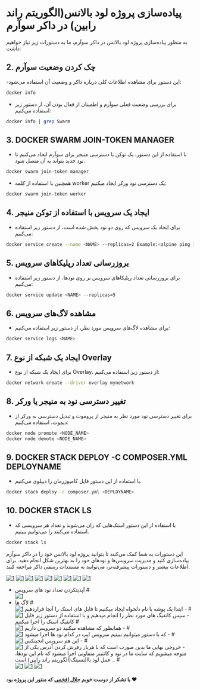 # پیاده‌سازی پروژه لود بالانس(الگوریتم راند رابین) در داکر سوآرم

به منظور پیاده‌سازی پروژه لود بالانس در داکر سوآرم، ما به دستورات زیر نیاز خواهیم داشت:

## 2. **چک کردن وضعیت سوآرم**

 -این دستور برای مشاهده اطلاعات کلی درباره داکر و وضعیت آن استفاده می‌شود:
```bash
docker info
```


- برای بررسی وضعیت فعلی سوآرم و اطمینان از فعال بودن آن، از دستور زیر استفاده می‌کنیم:
```bash
docker info | grep Swarm
```

## 3. **DOCKER SWARM JOIN-TOKEN MANAGER**
- با استفاده از این دستور، یک توکن با دسترسی منیجر برای سوآرم ایجاد می‌کنیم تا نود جدید بتواند به آن متصل شود.
```bash
docker swarm join-token manager
```

- همچنین با استفاده از کلمه worker یک دسترسی نود ورکر ایجاد میکنیم:
```bash
docker swarm join-token worker
```

## 4. **ایجاد یک سرویس با استفاده از توکن منیجر**
- برای ایجاد یک سرویس که روی دو نود پخش شده است، از دستور زیر استفاده می‌کنیم:
```bash
docker service create --name <NAME> --replicas=2 Example:<alpine ping 1.1.1.1>
```

## 5. **بروزرسانی تعداد رپلیکاهای سرویس**
- برای بروزرسانی تعداد رپلیکاهای سرویس بر روی نودها، از دستور زیر استفاده می‌کنیم:
```bash
docker service update <NAME> --replicas=5
```

## 6. **مشاهده لاگ‌های سرویس**
- برای مشاهده لاگ‌های سرویس مورد نظر، از دستور زیر استفاده می‌کنیم:
```bash
docker service logs <NAME>
```

## 7. **ایجاد یک شبکه از نوع Overlay**
- برای ایجاد یک شبکه از نوع Overlay، از دستور زیر استفاده می‌کنیم:
```bash
docker network create --driver overlay mynetwork
```

## 8. **تغییر دسترسی نود به منیجر یا ورکر**
- برای تغییر دسترسی نود مورد نظر به منیجر از پروموت و  تبدیل دسترسی به ورکر از دیموت، استفاده می‌کنیم: 
```bash
docker node promote <NODE_NAME>
docker node demote <NODE_NAME>
```


## 9. DOCKER STACK DEPLOY -C COMPOSER.YML DEPLOYNAME
- با استفاده از این دستور فایل کامپوزرمان را دیپلوی می‌کنیم.
```bash
docker stack deploy -c composer.yml <DEPLOYNAME>
```

## 10. DOCKER STACK LS
- با استفاده از این دستور استک‌هایی که ران می‌شوند و تعداد هر سرویسی که استفاده می‌کنند را می‌توانیم ببینیم.
```bash
docker stack ls
```

این دستورات به شما کمک می‌کنند تا بتوانید پروژه لود بالانس خود را در داکر سوآرم پیاده‌سازی کنید و مدیریت سرویس‌ها و نودهای خود را به بهترین شکل انجام دهید. برای اطلاعات بیشتر و دستورات پیشرفته‌تر، می‌توانید به مستندات رسمی داکر مراجعه کنید.


[![1](./photos/1.jpg)](https://github.com/pouria-azad/load-balancing)
[![1](./photos/2.jpg)](https://github.com/pouria-azad/load-balancing)
[![1](./photos/3.jpg)](https://github.com/pouria-azad/load-balancing)
[![1](./photos/4.jpg)](https://github.com/pouria-azad/load-balancing)
[![1](./photos/5.jpg)](https://github.com/pouria-azad/load-balancing)
[![1](./photos/6.jpg)](https://github.com/pouria-azad/load-balancing)
[![1](./photos/7.jpg)](https://github.com/pouria-azad/load-balancing)
[![1](./photos/8.jpg)](https://github.com/pouria-azad/load-balancing)
[![1](./photos/9.jpg)](https://github.com/pouria-azad/load-balancing)
 - آپدیت‬‫کردن‬ ‫تعداد‬ ‫نود‬ ‫های‬ ‫سرویس‬
#<br>
[![1](./photos/10.jpg)](https://github.com/pouria-azad/load-balancing)
- لاگ ها
#<br>
[![1](./photos/11.jpg)](https://github.com/pouria-azad/load-balancing)
‫- ابتدا ‬‫یک‬ ‫پوشه‬ ‫با‬ ‫نام‬ ‫دلخواه‬ ‫ایجاد‬ ‫میکنیم‬ ‫تا‬ ‫فایل‬ ‫های‬ ‫استک‬ ‫را‬ ‫آنجا‬
‫قرار‬‫دهیم‬
#<br>
[![1](./photos/12.jpg)](https://github.com/pouria-azad/load-balancing)
‫- سپس ‬‫کانفیگ‬ ‫های‬ ‫مورد‬ ‫نظر‬ ‫را‬ ‫انجام‬ ‫میدهیم‬ ‫و‬ ‫با‬ ‫استفاده‬ ‫از‬ ‫دستور‬
  زیر فایل‬ ‫کانفیگ‬ ‫استک‬ ‫را‬ ‫اجرا‬ ‫میکنیم‬
#<br>
[![1](./photos/13.jpg)](https://github.com/pouria-azad/load-balancing)
‫- همانطور ‬‫که‬ ‫مشاهده‬ ‫میکنید‬ ‫دو‬ ‫سرویس‬ ‫داریم‬
#<br>
[![1](./photos/14.jpg)](https://github.com/pouria-azad/load-balancing)
‫- که ‬‫با‬ ‫دستور‬‬ ‫میتوانیم‬ ‫ببینیم‬ ‫سرویس‬ ‫اپپ‬ ‫در‬ ‫کدام‬ ‫نود‬ ‫ها‬ ‫اجرا‬
‫میشود‬
#<br>
[![1](./photos/15.jpg)](https://github.com/pouria-azad/load-balancing)
‫- این هم ‬‫سرویس‬ ‫انجینکس‬
#<br>
[![1](./photos/16.jpg)](https://github.com/pouria-azad/load-balancing)
‫- خروجی ‬‫نهایی‬ ‫ما‬ ‫بدین‬ ‫صورت‬ ‫است‬ ‫که‬ ‫با‬ ‫هربار‬ ‫رفرش‬ ‫کرد‬ن‬ ‫آدرس‬
‫یکی از نودها‪،‬‬ ‫متوجه‬ ‫میشویم‬ ‫که‬ ‫سایت‬ ‫ما‬ ‫در‬ ‫نود‬ ‫و‬ ‫کانتینر‬ ‫متفاوتی‬
‫اجرا ‬‫میشود‬ ‫که‬ ‫نام‬ ‫این‬ ‫عمل‬ ‫لود‬ ‫باالنسینگ‬(الگوریتم راند رابین) ‫است‬ ‫‪..‬‬
#<br>
[![1](./photos/17.jpg)](https://github.com/pouria-azad/load-balancing)
[![1](./photos/18.jpg)](https://github.com/pouria-azad/load-balancing)
[![1](./photos/19.jpg)](https://github.com/pouria-azad/load-balancing)

#### با تشکر از دوست خوبم [جلال افخمی](https://github.com/mrjalal80) که منتور این پروژه بود ❤️
